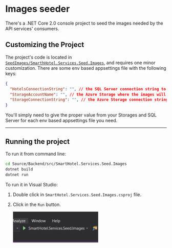 # Images seeder
There's a .NET Core 2.0 console project to seed the images needed by the API services' consumers.

## Customizing the Project
The project's code is located in [`SeedImages/SmarthHotel.Services.Seed.Images`](../../Backend/src/SmartHotel.Services.Seed.Images), and requires one minor customization.
There are some env based appsettings file with the following keys:
```json
{
  "HotelsConnectionString": "", // the SQL Server connection string to the Hotels SQL Server database
  "StorageAccountName": "", // the Azure Storage where the images will be loaded
  "StorageConnectionString": "", // the Azure Storage connection string
}
```
You'll simply need to give the proper value from your Storages and SQL Server for each env based appsettings file you need.

---

## Running the project

To run it from command line:
```bash
cd Source/Backend/src/SmartHotel.Services.Seed.Images
dotnet build 
dotnet run
```

To run it in Visual Studio:
1. Double click in `SmartHotel.Services.Seed.Images.csproj` file.
2. Click in the `Run` button.

    ![Run in Visual Studio](../media/run-seeder-vs.png)